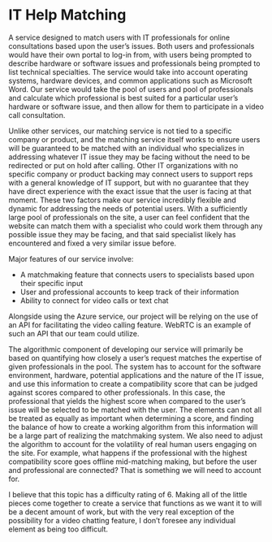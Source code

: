 IT Help Matching
==================================================

A service designed to match users with IT professionals for online consultations based upon the user’s issues. Both users and professionals would have their own portal to log-in from, with users being prompted to describe hardware or software issues and professionals being prompted to list technical specialties. The service would take into account operating systems, hardware devices, and common applications such as Microsoft Word. Our service would take the pool of users and pool of professionals and calculate which professional is best suited for a particular user’s hardware or software issue, and then allow for them to participate in a video call consultation.

Unlike other services, our matching service is not tied to a specific company or product, and the matching service itself works to ensure users will be guaranteed to be matched with an individual who specializes in addressing whatever IT issue they may be facing without the need to be redirected or put on hold after calling. Other IT organizations with no specific company or product backing may connect users to support reps with a general knowledge of IT support, but with no guarantee that they have direct experience with the exact issue that the user is facing at that moment. These two factors make our service incredibly flexible and dynamic for addressing the needs of potential users. With a sufficiently large pool of professionals on the site, a user can feel confident that the website can match them with a specialist who could work them through any possible issue they may be facing, and that said specialist likely has encountered and fixed a very similar issue before.

Major features of our service involve:
* A matchmaking feature that connects users to specialists based upon their specific input
* User and professional accounts to keep track of their information
* Ability to connect for video calls or text chat

Alongside using the Azure service, our project will be relying on the use of an API for facilitating the video calling feature. WebRTC is an example of such an API that our team could utilize.
 
The algorithmic component of developing our service will primarily be based on quantifying how closely a user’s request matches the expertise of given professionals in the pool. The system has to account for the software environment, hardware, potential applications and the nature of the IT issue, and use this information to create a compatibility score that can be judged against scores compared to other professionals. In this case, the professional that yields the highest score when compared to the user’s issue will be selected to be matched with the user. The elements can not all be treated as equally as important when determining a score, and finding the balance of how to create a working algorithm from this information will be a large part of realizing the matchmaking system. We also need to adjust the algorithm to account for the volatility of real human users engaging on the site. For example, what happens if the professional with the highest compatibility score goes offline mid-matching making, but before the user and professional are connected? That is something we will need to account for.

I believe that this topic has a difficulty rating of 6. Making all of the little pieces come together to create a service that functions as we want it to will be a decent amount of work, but with the very real exception of the possibility for a video chatting feature, I don’t foresee any individual element as being too difficult. 


